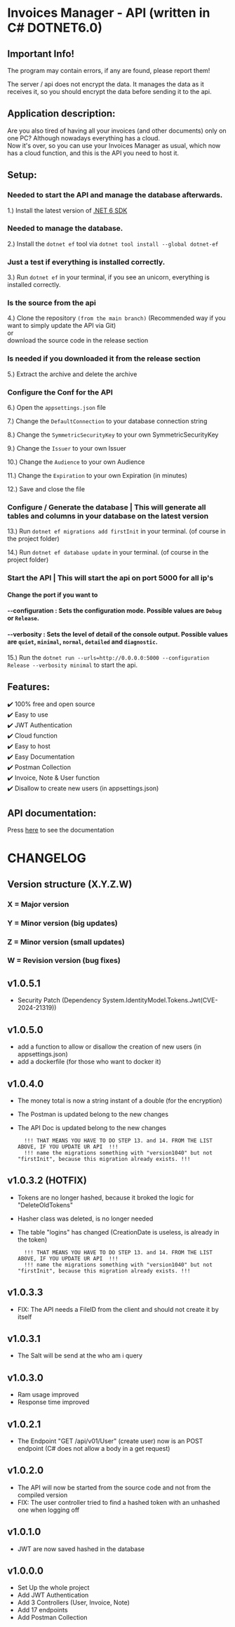 ﻿# Invoices Manager - API (written in C#   DOTNET6.0)

## Important Info!
The program may contain errors, if any are found, please report them!  

The server / api does not encrypt the data. 
It manages the data as it receives it, so you should encrypt the data before sending it to the api.

## Application description:
Are you also tired of having all your invoices (and other documents)
only on one PC? Although nowadays everything has a cloud. <br/>
Now it's over, so you can use your Invoices Manager as usual, which now  
has a cloud function, and this is the API you need to host it.

## Setup:
### Needed to start the API and manage the database afterwards.
1.) Install the latest version of [.NET 6 SDK](https://dotnet.microsoft.com/download/dotnet/6.0)

### Needed to manage the database.
2.) Install the `dotnet ef` tool via `dotnet tool install --global dotnet-ef`

### Just a test if everything is installed correctly.
3.) Run `dotnet ef` in your terminal, if you see an unicorn, everything is installed correctly.

### Is the source from the api
4.) Clone the repository `(from the main branch)`  (Recommended way if you want to simply update the API via Git)  
    or  
    download the source code in the release section  
    
### Is needed if you downloaded it from the release section
5.) Extract the archive and delete the archive

### Configure the Conf for the API
6.) Open the `appsettings.json` file

7.) Change the `DefaultConnection` to your database connection string

8.) Change the `SymmetricSecurityKey` to your own SymmetricSecurityKey

9.) Change the `Issuer` to your own Issuer

10.) Change the `Audience` to your own Audience

11.) Change the `Expiration` to your own Expiration (in minutes)  

12.) Save and close the file  

### Configure / Generate the database | This will generate all tables and columns in your database on the latest version
13.) Run `dotnet ef migrations add firstInit` in your terminal. (of course in the project folder)  
  
14.) Run `dotnet ef database update` in your terminal. (of course in the project folder)

### Start the API | This will start the api on port 5000 for all ip's
#### Change the port if you want to
#### --configuration <configuration mode>: Sets the configuration mode. Possible values are `Debug` or `Release`.
#### --verbosity <level>: Sets the level of detail of the console output. Possible values are `quiet`, `minimal`, `normal`, `detailed` and `diagnostic`.
15.) Run the `dotnet run --urls=http://0.0.0.0:5000 --configuration Release --verbosity minimal` to start the api.

## Features:
✔️ 100% free and open source  
✔️ Easy to use  
✔️ JWT Authentication  
✔️ Cloud function  
✔️ Easy to host  
✔️ Easy Documentation  
✔️ Postman Collection  
✔️ Invoice, Note & User function  
✔️ Disallow to create new users (in appsettings.json)

## API documentation:
Press [here](https://github.com/Invoices-Manager/Invoices-Manager-API/blob/master/Resources/ApiDoc_V01/APIDOC_V01.md) to see the documentation


# CHANGELOG
## Version structure (X.Y.Z.W)
### X = Major version
### Y = Minor version (big updates)
### Z = Minor version (small updates)
### W = Revision version (bug fixes)

## v1.0.5.1
- Security Patch (Dependency System.IdentityModel.Tokens.Jwt(CVE-2024-21319))

## v1.0.5.0
- add a function to allow or disallow the creation of new users (in appsettings.json)
- add a dockerfile (for those who want to docker it)

## v1.0.4.0
- The money total is now a string instant of a double (for the encryption)
- The Postman is updated belong to the new changes
- The API Doc is updated belong to the new changes

        !!! THAT MEANS YOU HAVE TO DO STEP 13. and 14. FROM THE LIST ABOVE, IF YOU UPDATE UR API  !!!
        !!! name the migrations something with "version1040" but not "firstInit", because this migration already exists. !!!

## v1.0.3.2 (HOTFIX)
- Tokens are no longer hashed, because it broked the logic for "DeleteOldTokens"  
- Hasher class was deleted, is no longer needed  
- The table "logins" has changed (CreationDate is useless, is already in the token)  

        !!! THAT MEANS YOU HAVE TO DO STEP 13. and 14. FROM THE LIST ABOVE, IF YOU UPDATE UR API  !!!
        !!! name the migrations something with "version1040" but not "firstInit", because this migration already exists. !!!

## v1.0.3.3
- FIX: The API needs a FileID from the client and should not create it by itself

## v1.0.3.1
- The Salt will be send at the who am i query

## v1.0.3.0
- Ram usage improved
- Response time improved

## v1.0.2.1
- The Endpoint "GET /api/v01/User" (create user) now is an POST endpoint (C# does not allow a body in a get request)

## v1.0.2.0
- The API will now be started from the source code and not from the compiled version
- FIX: The user controller tried to find a hashed token with an unhashed one when logging off

    
## v1.0.1.0
- JWT are now saved hashed in the database

## v1.0.0.0
- Set Up the whole project
- Add JWT Authentication
- Add 3 Controllers (User, Invoice, Note)
- Add 17 endpoints
- Add Postman Collection
